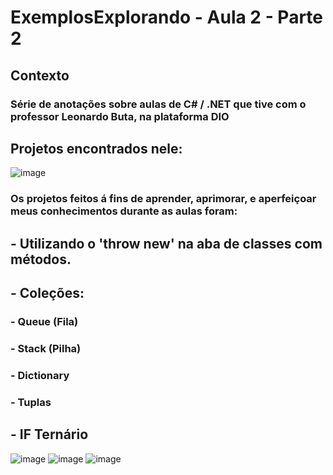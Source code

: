 # ExemplosExplorando - Aula 2 - Parte 2
## Contexto
### Série de anotações sobre aulas de C# / .NET que tive com o professor Leonardo Buta, na plataforma DIO
## Projetos encontrados nele:
![image](https://github.com/python00-glitch/ExemplosExplorando---Aula2---Parte-2/assets/113324347/64225741-b56a-490f-bebe-b5184d6a5c0a)
### Os projetos feitos á fins de aprender, aprimorar, e aperfeiçoar meus conhecimentos durante as aulas foram:

##   - Utilizando o 'throw new' na aba de classes com métodos.
##   - Coleções:
###   - Queue (Fila)
###   - Stack (Pilha)
###   - Dictionary
###   - Tuplas
##   - IF Ternário
![image](https://github.com/python00-glitch/ExemplosExplorando---Aula2---Parte-2/assets/113324347/33bfdd4e-be6d-42cc-afa3-47e1b3acda81)
![image](https://github.com/python00-glitch/ExemplosExplorando---Aula2---Parte-2/assets/113324347/4dcddea2-09e5-4546-9cd6-ded6234c9b29)
![image](https://github.com/python00-glitch/ExemplosExplorando---Aula2---Parte-2/assets/113324347/0079547c-4cca-41b4-a3c3-f4c4bd6c1768)
